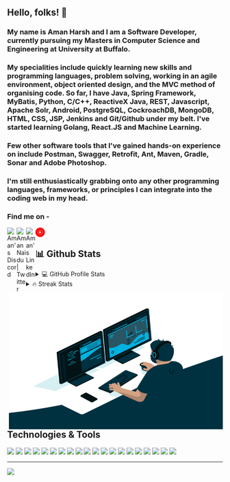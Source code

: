 ## Hello, folks! 👋
### My name is Aman Harsh and I am a Software Developer, currently pursuing my Masters in Computer Science and Engineering at University at Buffalo. 

### My specialities include quickly learning new skills and programming languages, problem solving, working in an agile environment, object oriented design, and the MVC method of organising code. So far, I have Java, Spring Framework, MyBatis, Python, C/C++, ReactiveX Java, REST, Javascript, Apache Solr, Android, PostgreSQL, CockroachDB, MongoDB, HTML, CSS, JSP, Jenkins and Git/Github under my belt. I've started learning Golang, React.JS and Machine Learning. 

### Few other software tools that I've gained hands-on experience on include Postman, Swagger, Retrofit, Ant, Maven, Gradle, Sonar and Adobe Photoshop. 

### I'm still enthusiastically grabbing onto any other programming languages, frameworks, or principles I can integrate into the coding web in my head. 

### Find me on -
<a href="https://discord.gg/aSfjCR95">
  <img align="left" alt="Aman's Discord" width="22px" src="https://raw.githubusercontent.com/peterthehan/peterthehan/master/assets/discord.svg" />
</a>
<a href="https://twitter.com/amanharsh">
  <img align="left" alt="Aman Naidu | Twitter" width="22px" src="https://raw.githubusercontent.com/peterthehan/peterthehan/master/assets/twitter.svg" />
</a>
<a href="https://www.linkedin.com/in/harshamann3/">
  <img align="left" alt="Aman's LinkedIn" width="22px" src="https://raw.githubusercontent.com/peterthehan/peterthehan/master/assets/linkedin.svg" />
</a>
<a href="https://music.youtube.com/channel/UC5XuopFkzwCUGhvwxohRldQ">
  <img align="left" alt="Aman's Spotify" width="22px" src="https://github.com/harshaman/harshaman/blob/main/Youtube_Music_icon.svg" />
</a>
<br/>

## 📊 Github Stats

<details> 
  <summary>💻 GitHub Profile Stats</summary>
  <br/>
    <a href="#"><img alt="Aman's Github Stats" src="https://github-readme-stats.vercel.app/api?username=harshaman&show_icons=true&theme=tokyonight&count_private=true&hide_border=true" height="192px"/></a><span>&nbsp;</span>
  <a href="#"><img alt="Aman's Top Languages" src="https://github-readme-stats.vercel.app/api/top-langs/?username=harshaman&layout=compact&theme=tokyonight&langs_count=8&hide_border=true" height="192px"/></a>
  <br/>
  <b>Note:</b> Top languages is only a metric of the languages my public code consists of and doesn't reflect experience or skill level.
</details>

 <details>
  <summary> 🔥 Streak Stats</summary>
    <br/>
  <p align="center">
     <a href="#"><img alt="Aman's Streak Stats" src="https://github-readme-streak-stats.herokuapp.com/?user=harshaman&theme=tokyonight&show_icons=true&theme=tokyonight&count_private=true&hide_border=true" height="192px"/></a>
  </p>
 </details>
<img align="right" alt="GIF" src="https://github.com/harshaman/harshaman/blob/main/code.gif?raw=true" width="500" height="320" />


## Technologies & Tools

![](https://img.shields.io/badge/Editor-IntelliJ_IDEA-informational?style=flat&logo=intellij-idea&logoColor=white&color=000000)
![](https://img.shields.io/badge/Editor-Eclipse-informational?style=flat&logo=eclipse&logoColor=white&color=2C2255)
![](https://img.shields.io/badge/Code-Java-informational?style=flat&logo=java&logoColor=white&color=007396)
![](https://img.shields.io/badge/Code-Python-informational?style=flat&logo=python&logoColor=white&color=3776AB)
![](https://img.shields.io/badge/Code-C++-informational?style=flat&logo=cplusplus&logoColor=white&color=00599C)
![](https://img.shields.io/badge/Code-C-informational?style=flat&logo=c&logoColor=white&color=A8B9CC)
![](https://img.shields.io/badge/Code-Go-informational?style=flat&logo=go&logoColor=white&color=00ADD8)
![](https://img.shields.io/badge/Code-RxJava-informational?style=flat&logo=reactivex&logoColor=white&color=B7178C)
![](https://img.shields.io/badge/Code-JavaScript-informational?style=flat&logo=javascript&logoColor=white&color=F7DF1E)
![](https://img.shields.io/badge/Tools-Spring-informational?style=flat&logo=spring&logoColor=white&color=6DB33F)
![](https://img.shields.io/badge/Tools-MongoDB-informational?style=flat&logo=mongodb&logoColor=white&color=47A248)
![](https://img.shields.io/badge/Tools-PostgreSQL-informational?style=flat&logo=postgresql&logoColor=white&color=4169E1)
![](https://img.shields.io/badge/Tools-Docker-informational?style=flat&logo=docker&logoColor=white&color=2496ED)
![](https://img.shields.io/badge/Tools-Swagger-informational?style=flat&logo=swagger&logoColor=white&color=85EA2D)
![](https://img.shields.io/badge/Tools-Git-informational?style=flat&logo=git&logoColor=white&color=F05032)
![](https://img.shields.io/badge/Tools-Jenkins-informational?style=flat&logo=jenkins&logoColor=white&color=D24939)
![](https://img.shields.io/badge/Tools-SonarQube-informational?style=flat&logo=sonarqube&logoColor=white&color=4E9BCD)
![](https://img.shields.io/badge/Tools-CockroachDB-informational?&logo=cockroachlabs&logoColor=white&color=6933FF)
![](https://img.shields.io/badge/Tools-Goland-informational?&logo=goland&logoColor=white&color=000000)
![](https://img.shields.io/badge/Tools-InfluxDB-informational?&logo=influxdb&logoColor=white&color=22ADF6)
<!--[![Aman's wakatime stats](https://github-readme-stats.vercel.app/api/wakatime?username=amanharsh&theme=tokyonight)]-->


<!--
**harshaman/harshaman** is a ✨ _special_ ✨ repository because its `README.md` (this file) appears on your GitHub profile.

Here are some ideas to get you started:

- 🔭 I’m currently working on ...
- 🌱 I’m currently learning ...
- 👯 I’m looking to collaborate on ...
- 🤔 I’m looking for help with ...
- 💬 Ask me about ...
- 📫 How to reach me: ...
- 😄 Pronouns: ...
- ⚡ Fun fact: ...
-->
---
<!--![](https://visitor-badge.glitch.me/badge?page_id=harshaman.harshaman) &nbsp; -->
![](https://komarev.com/ghpvc/?username=harshaman&color=brightgreen)

